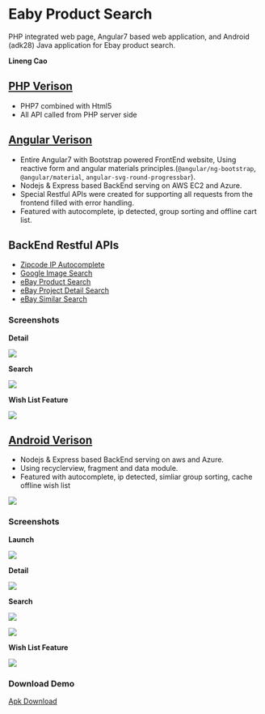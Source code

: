 # Eaby Product Search
PHP integrated web page, Angular7 based web application, and Android (adk28) Java application for Ebay product search.

__Lineng Cao__

## [PHP Verison](http://vince-amazing-php.us-west-1.elasticbeanstalk.com/)
- PHP7 combined with Html5
- All API called from PHP server side

## [Angular Verison](http://vince-amazing.us-west-1.elasticbeanstalk.com/search-product/)
- Entire Angular7 with Bootstrap powered FrontEnd website, Using reactive form and angular materials principles.(`@angular/ng-bootstrap`, `@angular/material`, `angular-svg-round-progressbar`).
- Nodejs & Express based BackEnd serving on AWS EC2 and Azure.
- Special Restful APIs were created for supporting all requests from the frontend filled with error handling.
- Featured with autocomplete, ip detected, group sorting and offline cart list.

## BackEnd Restful APIs
- [Zipcode IP Autocomplete](http://vince-amazing.us-west-1.elasticbeanstalk.com/api/ip-json/?startsWith=900)
- [Google Image Search](http://vince-amazing.us-west-1.elasticbeanstalk.com/api/google-img?v=1&productTitle=iphone)
- [eBay Product Search](http://vince-amazing.us-west-1.elasticbeanstalk.com/api/search/?keyword=iphone&buyerPostalCode=90007&MaxDistance=100&FreeShippingOnly=true&LocalPickupOnly=true)
- [eBay Project Detail Search](http://vince-amazing.us-west-1.elasticbeanstalk.com/api/item-detail/?itemId=283622107255)
- [eBay Similar Search](http://vince-amazing.us-west-1.elasticbeanstalk.com/api/similar/?itemId=283622107255)

### Screenshots
__Detail__

![](./screenshots/angular/detail-opt.gif)

__Search__

![](./screenshots/angular/search-opt.gif)

__Wish List Feature__

![](./screenshots/angular/wish-opt.gif)

## [Android Verison](https://github.com/vincecao/Eaby-Product-Search/raw/master/AndroidVer/apk/product-search-debug-v1.apk)
- Nodejs & Express based BackEnd serving on aws and Azure.
- Using recyclerview, fragment and data module.
- Featured with autocomplete, ip detected, simliar group sorting, cache offline wish list

![](https://i.imgur.com/ugxeANX.jpg)

### Screenshots
__Launch__

![](./screenshots/android/launch-opt.gif)

__Detail__

![](./screenshots/android/detail-opt.gif)

__Search__

![](./screenshots/android/search-opt.gif)

![](./screenshots/android/search2-opt.gif)

__Wish List Feature__

![](./screenshots/android/wish_list-opt.gif)

### Download Demo
[Apk Download](https://github.com/vincecao/Eaby-Product-Search/raw/master/AndroidVer/apk/product-search-debug-v2.apk)


